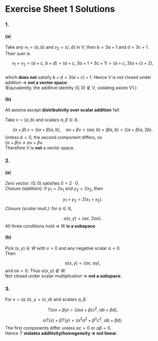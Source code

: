 # Exercise Sheet 1 Solutions


### 1.
#### (a)
Take any $v_1=(a,b)$ and $v_2=(c,d)$ in $V$; then $b=3a+1$ and $d=3c+1$.  
Their sum is  

$$
v_1+v_2=(a+c,\;b+d)=(a+c,\;3a+1+3c+1)=\bigl(a+c,\;3(a+c)+2\bigr),
$$  
which **does not** satisfy $b+d=3(a+c)+1$. Hence $V$ is *not* closed under addition ⇒ **not a vector space**.  
(Equivalently, the additive identity $(0,0)\notin V$, violating axiom V1.)

#### (b)
All axioms except **distributivity over scalar addition** fail:

Take $v=(a,b)$ and scalars $\alpha,\beta\in\mathbb R$.

$$
(\alpha+\beta)\,v=((\alpha+\beta)a,\;b),
\quad
\alpha v+\beta v=(\alpha a,\;b)+(\beta a,\;b)=((\alpha+\beta)a,\;2b).
$$
Unless $b=0$, the second component differs, so  
$(\alpha+\beta)v\neq\alpha v+\beta v$.  
Therefore $V$ is **not** a vector space.


### 2.
#### (a)
*Zero vector:* $(0,0)$ satisfies $0=2\cdot0$.  
*Closure (addition):* if $y_1=2x_1$ and $y_2=2x_2$, then

$$
y_1+y_2 = 2(x_1+x_2).
$$
*Closure (scalar mult.):* for $\alpha\in\mathbb R$,

$$
\alpha(x,y)=(\alpha x,\;2\alpha x).
$$
All three conditions hold ⇒ $W$ **is a subspace**.

#### (b)
Pick $(x,y)\in W$ with $x>0$ and any negative scalar $\alpha<0$.  
Then

$$
\alpha(x,y)=(\alpha x,\;\alpha y),
$$
and $\alpha x<0$. Thus $\alpha(x,y)\notin W$.  
Not closed under scalar multiplication ⇒ **not a subspace**.


### 3.
For $x=(a,b)$, $y=(c,d)$ and scalars $\alpha,\beta$:

$$
T(\alpha x+\beta y)=\bigl((\alpha a+\beta c)^{2},\;\alpha b+\beta d\bigr),
$$

$$
\alpha T(x)+\beta T(y)=\bigl(\alpha^{2}a^{2}+\beta^{2}c^{2},\;\alpha b+\beta d\bigr).
$$
The first components differ unless $a c=0$ or $\alpha\beta=0$.  
Hence $T$ **violates additivity/homogeneity ⇒ not linear**.
